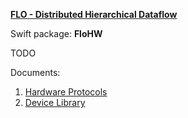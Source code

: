 **[FLO - Distributed Hierarchical Dataflow](https://github.com/kk-0129/Flo)**

Swift package: **FloHW**

TODO

Documents:
1. [Hardware Protocols](Docs/1.md)
2. [Device Library](Docs/2.md)
